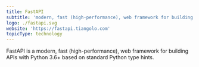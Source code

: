 ```yaml
---
title: FastAPI
subtitle: 'modern, fast (high-performance), web framework for building APIs'
logo: ./fastapi.svg
website: 'https://fastapi.tiangolo.com'
topicType: technology
---
```


FastAPI is a modern, fast (high-performance), web framework
for building APIs with Python 3.6+ based on standard Python type hints.
